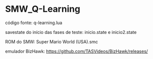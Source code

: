 # SMW_Q-Learning

código fonte: q-learning.lua

savestate do início das fases de teste: inicio.state e inicio2.state

ROM do SMW: Super Mario World (USA).smc

emulador BizHawk: https://github.com/TASVideos/BizHawk/releases/
